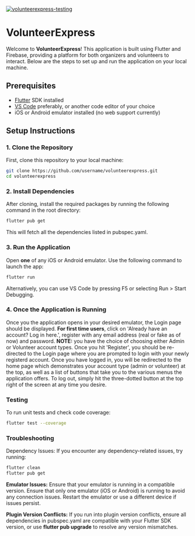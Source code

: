 [![volunteerexpress-testing](https://github.com/anthonycasarta/volunteerexpress/actions/workflows/ci.yaml/badge.svg)](https://github.com/anthonycasarta/volunteerexpress/actions/workflows/ci.yaml)

# VolunteerExpress

Welcome to **VolunteerExpress**! This application is built using Flutter and Firebase, providing a platform for both organizers and volunteers to interact. Below are the steps to set up and run the application on your local machine.

## Prerequisites

- [Flutter](https://flutter.dev/docs/get-started/install) SDK installed
- [VS Code](https://code.visualstudio.com/) preferably, or another code editor of your choice
- iOS or Android emulator installed (no web support currently)

## Setup Instructions

### 1. Clone the Repository

First, clone this repository to your local machine:

```bash
git clone https://github.com/username/volunteerexpress.git
cd volunteerexpress
```

### 2. Install Dependencies
After cloning, install the required packages by running the following command in the root directory:

```bash
flutter pub get
```
This will fetch all the dependencies listed in pubspec.yaml.

### 3. Run the Application
Open **one** of any iOS or Android emulator.
Use the following command to launch the app:
```bash
flutter run
```
Alternatively, you can use VS Code by pressing F5 or selecting Run > Start Debugging.

### 4. Once the Application is Running
Once you the application opens in your desired emulator, the Login page should be displayed. 
**For first time users**, click on 'Already have an account? Log in here.', register with any email address (real or fake as of now) and password. **NOTE:** you have the choice of choosing either Admin or Volunteer account types. Once you hit 'Register', you should be re-directed to the Login page where you are prompted to login with your newly registerd account.
Once you have logged in, you will be redirected to the home page which demonstrates your account type (admin or volunteer) at the top, as well as a list of buttons that take you to the various menus the application offers.
To log out, simply hit the three-dotted button at the top right of the screen at any time you desire.

### Testing
To run unit tests and check code coverage:

```bash
flutter test --coverage
```

### Troubleshooting

Dependency Issues: If you encounter any dependency-related issues, try running:
```bash
flutter clean
flutter pub get
```

**Emulator Issues:** Ensure that your emulator is running in a compatible version. Ensure that only one emulator (iOS or Android) is running to avoid any connection issues. Restart the emulator or use a different device if issues persist.

**Plugin Version Conflicts:** If you run into plugin version conflicts, ensure all dependencies in pubspec.yaml are compatible with your Flutter SDK version, or use **flutter pub upgrade** to resolve any version mismatches.
